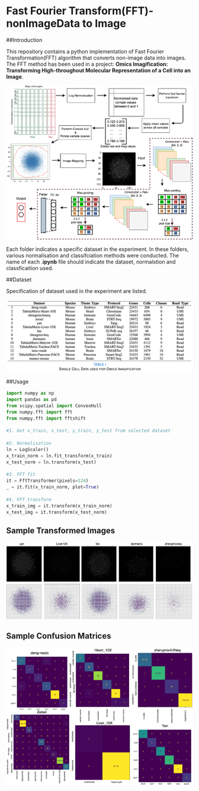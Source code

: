 # Fast Fourier Transform(FFT)-nonImageData to Image

##Introduction

This repository contains a python implementation of Fast Fourier Transformation(FFT) algorithm that converts non-image data into images. The FFT method has been used in a project: **Omics Imagification: Transforming High-throughout Molecular Representation of a Cell into an Image**.

![fft_flowchart](./Images/fft_flowchart.png)

Each folder indicates a specific dataset in the experiment. In these folders, various normalisation and classifciation methods were conducted. The name of each .**ipynb** file should indicate the dataset, normalstion and classficaition used. 

##Dataset

Specification of dataset used in the experiment are listed.

![dataset info](./Images/dataset_info.png)

##Usage

```python
import numpy as np
import pandas as pd
from scipy.spatial import ConvexHull
from numpy.fft import fft
from numpy.fft import fftshift

#1. Get x_train, x_test, y_train, y_test from selected dataset

#2. Normalisation
ln = LogScaler()
x_train_norm = ln.fit_transform(x_train)
x_test_norm = ln.transform(x_test)

#3. FFT fit
it = FftTransformer(pixels=124)
_ = it.fit(x_train_norm, plot=True)

#4. FFT transform 
x_train_img = it.transform(x_train_norm)
x_test_img = it.transform(x_test_norm)
```

## Sample Transformed Images

![img_den_2](./Images/img_den_2.png)

## Sample Confusion Matrices

![confusion_mat1](./Images/confusion_mat1.png)
